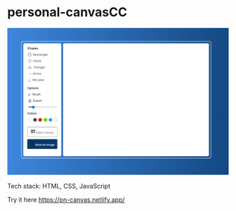 # personal-canvasCC

![alt text](cover.png)

Tech stack: HTML, CSS, JavaScript

Try it here https://pn-canvas.netlify.app/
